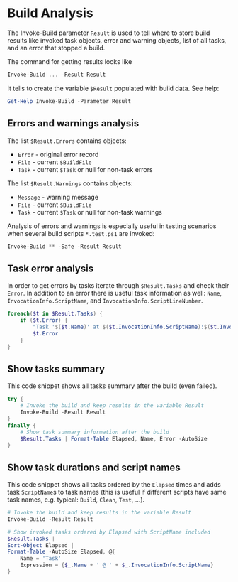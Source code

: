 # Build Analysis

The Invoke-Build parameter `Result` is used to tell where to store build
results like invoked task objects, error and warning objects, list of all
tasks, and an error that stopped a build.

The command for getting results looks like

```powershell
Invoke-Build ... -Result Result
```

It tells to create the variable `$Result` populated with build data.
See help:

```powershell
Get-Help Invoke-Build -Parameter Result
```

## Errors and warnings analysis

The list `$Result.Errors` contains objects:

- `Error` - original error record
- `File` - current `$BuildFile`
- `Task` - current `$Task` or null for non-task errors

The list `$Result.Warnings` contains objects:

- `Message` - warning message
- `File` - current `$BuildFile`
- `Task` - current `$Task` or null for non-task warnings

Analysis of errors and warnings is especially useful in testing scenarios when
several build scripts `*.test.ps1` are invoked:

```powershell
Invoke-Build ** -Safe -Result Result
```

## Task error analysis

In order to get errors by tasks iterate through `$Result.Tasks` and check their
`Error`. In addition to an error there is useful task information as well:
`Name`, `InvocationInfo.ScriptName`, and `InvocationInfo.ScriptLineNumber`.

```powershell
foreach($t in $Result.Tasks) {
    if ($t.Error) {
        "Task '$($t.Name)' at $($t.InvocationInfo.ScriptName):$($t.InvocationInfo.ScriptLineNumber)"
        $t.Error
    }
}
```

## Show tasks summary

This code snippet shows all tasks summary after the build (even failed).

```powershell
try {
    # Invoke the build and keep results in the variable Result
    Invoke-Build -Result Result
}
finally {
    # Show task summary information after the build
    $Result.Tasks | Format-Table Elapsed, Name, Error -AutoSize
}
```

## Show task durations and script names

This code snippet shows all tasks ordered by the `Elapsed` times and adds task
`ScriptName`s to task names (this is useful if different scripts have same task
names, e.g. typical: `Build`, `Clean`, `Test`, ...).

```powershell
# Invoke the build and keep results in the variable Result
Invoke-Build -Result Result

# Show invoked tasks ordered by Elapsed with ScriptName included
$Result.Tasks |
Sort-Object Elapsed |
Format-Table -AutoSize Elapsed, @{
    Name = 'Task'
    Expression = {$_.Name + ' @ ' + $_.InvocationInfo.ScriptName}
}
```
